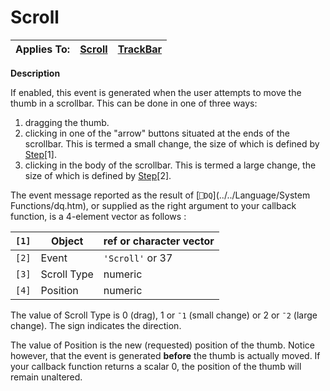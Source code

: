 




<h1 class="heading"><span class="name">Scroll</span></h1>

| Applies To: | [Scroll](../a-z/scroll.md) | [TrackBar](../a-z/trackbar.md) |
| --- | --- | ---  |


**Description**


If enabled, this event is generated when the user attempts to move the thumb in a scrollbar. This can be done in one of three ways:

1. dragging the thumb.
2. clicking in one of the "arrow" buttons situated at the ends of the scrollbar. This is termed a small change, the size of which is defined by [Step](../a-z/step.md)[1].
3. clicking in the body of the scrollbar. This is termed a large change, the size of which is defined by [Step](../a-z/step.md)[2].

The event message reported as the result of [`⎕DQ`](../../Language/System Functions/dq.htm), or supplied as the right argument to your callback function, is a 4-element vector as follows :


| `[1]` | Object | ref or character vector |
| --- | --- | ---  |
| `[2]` | Event | `'Scroll'` or 37 |
| `[3]` | Scroll Type | numeric |
| `[4]` | Position | numeric |


The value of Scroll Type is 0 (drag), 1 or `¯1` (small change) or 2 or `¯2` (large change). The sign indicates the direction.


The value of Position is the new (requested) position of the thumb. Notice however, that the event is generated **before** the thumb is actually moved. If your callback function returns a scalar 0, the position of the thumb will remain unaltered.



